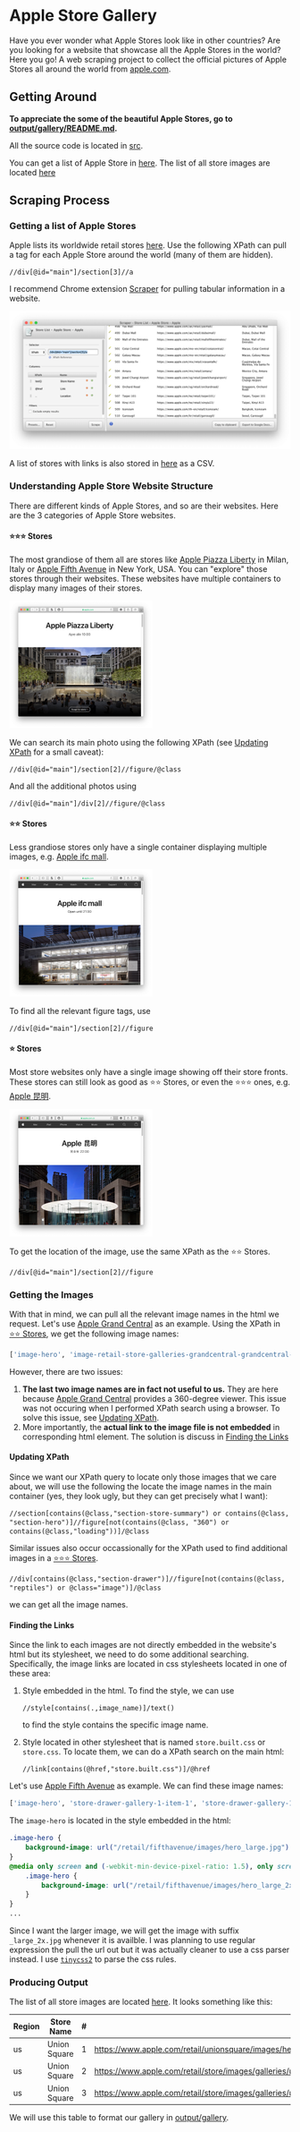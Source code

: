 # Apple Store Gallery

Have you ever wonder what Apple Stores look like in other countries? Are you looking for a website that showcase all the Apple Stores in the world? Here you go! A web scraping project to collect the official pictures of Apple Stores all around the world from [apple.com](apple.com).

## Getting Around

**To appreciate the some of the beautiful Apple Stores, go to [output/gallery/README.md](output/gallery/README.md).**

All the source code is located in [src](src).

You can get a list of Apple Store in [here](./output/apple_store_list.csv). The list of all store images are located [here](./output/all_images.csv)

## Scraping Process

### Getting a list of Apple Stores

Apple lists its worldwide retail stores [here](https://www.apple.com/retail/storelist/). Use the following XPath can pull a tag for each Apple Store around the world (many of them are hidden). 

```xquery
//div[@id="main"]/section[3]//a
```

I recommend Chrome extension [Scraper](https://chrome.google.com/webstore/detail/scraper/mbigbapnjcgaffohmbkdlecaccepngjd) for pulling tabular information in a website.

![image-scraping-store-list](supporting/image-scraping-store-list.png)

A list of stores with links is also stored in [here](./output/apple_store_list.csv) as a CSV.

### Understanding Apple Store Website Structure

There are different kinds of Apple Stores, and so are their websites. Here are the 3 categories of Apple Store websites. 

#### ⭐️⭐️⭐️ Stores

The most grandiose of them all are stores like [Apple Piazza Liberty](https://www.apple.com/it/retail/piazzaliberty/) in Milan, Italy or [Apple Fifth Avenue](https://www.apple.com/retail/fifthavenue/) in New York, USA. You can "explore" those stores through their websites. These websites have multiple containers to display many images of their stores.

<img src="supporting/image-apple-piazza-liberty.png" alt="Apple Piazza Liberty" style="zoom: 25%;" />

We can search its main photo using the following XPath (see [Updating XPath](#Updating-XPath) for a small caveat):

```xquery
//div[@id="main"]/section[2]//figure/@class
```

And all the additional photos using

```xquery
//div[@id="main"]/div[2]//figure/@class
```

#### ⭐️⭐️ Stores

Less grandiose stores only have a single container displaying multiple images, e.g. [Apple ifc mall](https://www.apple.com/hk/en/retail/ifcmall/). 

<img src="supporting/image-apple-ifc-mall.png" alt="Apple ifc mall" style="zoom:25%;" />

To find all the relevant figure tags, use  

```xquery
//div[@id="main"]/section[2]//figure
```

#### ⭐️ Stores

Most store websites only have a single image showing off their store fronts. These stores can still look as good as ⭐️⭐️ Stores, or even the ⭐️⭐️⭐️ ones, e.g. [Apple 昆明](https://www.apple.com.cn/cn/retail/kunming/).

<img src="supporting/image-apple-kunming.png" alt="Apple 昆明" style="zoom:25%;" />

To get the location of the image, use the same XPath as the ⭐️⭐️ Stores.

```xquery
//div[@id="main"]/section[2]//figure
```

### Getting the Images

With that in mind, we can pull all the relevant image names in the html we request. Let's use [Apple Grand Central]('https://www.apple.com/retail/grandcentral/') as an example. Using the XPath in [⭐️⭐️ Stores](#⭐️⭐️-Stores), we get the following image names:

```python
['image-hero', 'image-retail-store-galleries-grandcentral-grandcentral-gallery-image2', 'image-retail-store-galleries-grandcentral-grandcentral-gallery-image3', 'image-retail-store-galleries-grandcentral-grandcentral-gallery-image4', 'image-retail-store-galleries-grandcentral-grandcentral-gallery-image5', 'image-retail-store-galleries-grandcentral-grandcentral-gallery-image6', 'image-store-360-overlay', 'loading']
```

However, there are two issues:

1. **The last two image names are in fact not useful to us.** They are here because [Apple Grand Central]('https://www.apple.com/retail/grandcentral/') provides a 360-degree viewer. This issue was not  occuring when I performed XPath search using a browser. To solve this issue, see [Updating XPath](#Updating-XPath).
2. More importantly, the **actual link to the image file is not embedded** in corresponding html element. The solution is discuss in [Finding the Links](#Finding-the-Links)

#### Updating XPath

Since we want our XPath query to locate only those images that we care about, we will use the following the locate the image names in the main container (yes, they look ugly, but they can get precisely what I want):

```xquery
//section[contains(@class,"section-store-summary") or contains(@class, "section-hero")]//figure[not(contains(@class, "360") or contains(@class,"loading"))]/@class
```

Similar issues also occur occassionally for the XPath used to find additional images in a [⭐️⭐️⭐️ Stores](#⭐️⭐️⭐️-Stores). 

```xquery
//div[contains(@class,"section-drawer")]//figure[not(contains(@class, "reptiles") or @class="image")]/@class
```

we can get all the image names.

#### Finding the Links

Since the link to each images are not directly embedded in the website's html but its stylesheet, we need to do some additional searching. Specifically, the image links are located in css stylesheets located in one of these area:

1. Style embedded in the html. To find the style, we can use

   ```xquery
   //style[contains(.,image_name)]/text()
   ```

   to find the style contains the specific image name.

2. Style located in other stylesheet that is named `store.built.css` or `store.css`. To locate them, we can do a XPath search on the main html:

   ```xquery
   //link[contains(@href,"store.built.css")]/@href
   ```

Let's use [Apple Fifth Avenue](https://www.apple.com/retail/fifthavenue/) as example. We can find these image names:

```python
['image-hero', 'store-drawer-gallery-1-item-1', 'store-drawer-gallery-1-item-2', 'store-drawer-gallery-2-item-1', 'store-drawer-gallery-2-item-2', 'store-drawer-gallery-3-item-1', 'store-drawer-gallery-3-item-2']
```

The `image-hero` is located in the style embedded in the html:

```css
.image-hero {
	background-image: url("/retail/fifthavenue/images/hero_large.jpg")
}
@media only screen and (-webkit-min-device-pixel-ratio: 1.5), only screen and (min-resolution: 1.5dppx), (-webkit-min-device-pixel-ratio: 1.5), (min-resolution: 144dpi) {
	.image-hero {
		background-image: url("/retail/fifthavenue/images/hero_large_2x.jpg")
	}
}
...
```

Since I want the larger image, we will get the image with suffix `_large_2x.jpg` whenever it is availble. I was planning to use regular expression the pull the url out but it was actually cleaner to use a css parser instead. I use  [`tinycss2`](https://tinycss2.readthedocs.io/en/latest/) to parse the css rules.

### Producing Output

The list of all store images are located [here](./output/all_images.csv). It looks something like this:

| Region | Store Name   | #    | Link                                                         | Store Link                                |
| ------ | ------------ | ---- | ------------------------------------------------------------ | ----------------------------------------- |
| us     | Union Square | 1    | https://www.apple.com/retail/unionsquare/images/hero_large_2x.jpg | https://www.apple.com/retail/unionsquare/ |
| us     | Union Square | 2    | https://www.apple.com/retail/store/images/galleries/unionsquare/images/02_apple_union_square_023_large_2x.jpg | https://www.apple.com/retail/unionsquare/ |
| us     | Union Square | 3    | https://www.apple.com/retail/store/images/galleries/unionsquare/images/03_apple_union_square_039_large_2x.jpg | https://www.apple.com/retail/unionsquare/ |

We will use this table to format our gallery in [output/gallery](output/gallery).


